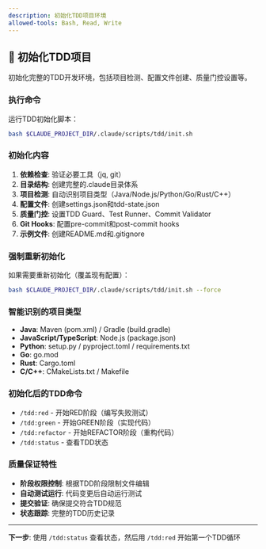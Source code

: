 ```yaml
---
description: 初始化TDD项目环境
allowed-tools: Bash, Read, Write
---
```


## 🚀 初始化TDD项目

初始化完整的TDD开发环境，包括项目检测、配置文件创建、质量门控设置等。

### 执行命令

运行TDD初始化脚本：

```bash
bash $CLAUDE_PROJECT_DIR/.claude/scripts/tdd/init.sh
```

### 初始化内容

1. **依赖检查**: 验证必要工具（jq, git）
2. **目录结构**: 创建完整的.claude目录体系
3. **项目检测**: 自动识别项目类型（Java/Node.js/Python/Go/Rust/C++）
4. **配置文件**: 创建settings.json和tdd-state.json
5. **质量门控**: 设置TDD Guard、Test Runner、Commit Validator
6. **Git Hooks**: 配置pre-commit和post-commit hooks
7. **示例文件**: 创建README.md和.gitignore

### 强制重新初始化

如果需要重新初始化（覆盖现有配置）：

```bash
bash $CLAUDE_PROJECT_DIR/.claude/scripts/tdd/init.sh --force
```

### 智能识别的项目类型

- **Java**: Maven (pom.xml) / Gradle (build.gradle)
- **JavaScript/TypeScript**: Node.js (package.json)
- **Python**: setup.py / pyproject.toml / requirements.txt
- **Go**: go.mod
- **Rust**: Cargo.toml
- **C/C++**: CMakeLists.txt / Makefile

### 初始化后的TDD命令

- `/tdd:red` - 开始RED阶段（编写失败测试）
- `/tdd:green` - 开始GREEN阶段（实现代码）
- `/tdd:refactor` - 开始REFACTOR阶段（重构代码）
- `/tdd:status` - 查看TDD状态

### 质量保证特性

- **阶段权限控制**: 根据TDD阶段限制文件编辑
- **自动测试运行**: 代码变更后自动运行测试
- **提交验证**: 确保提交符合TDD规范
- **状态跟踪**: 完整的TDD历史记录

---
**下一步**: 使用 `/tdd:status` 查看状态，然后用 `/tdd:red` 开始第一个TDD循环
